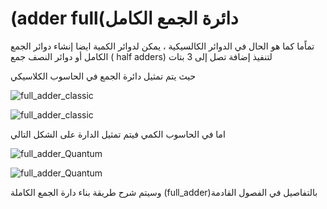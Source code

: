 # (adder full(دائرة الجمع الكامل

 تماًما كما هو الحال في الدوائر الكالسيكية ، يمكن لدوائر الكمية ايضا إنشاء دوائر الجمع الكامل أو دوائر النصف جمع 
( half adders)
 لتنفيذ إضافة تصل إلى 3 بتات

حيث يتم تمثيل دائرة الجمع في الحاسوب الكلاسيكي 


![full_adder_classic](~/images/full_adder_classic2.png)


![full_adder_classic](~/images/full_adder_classic.png)



اما في الحاسوب الكمي فيتم تمثيل الدارة على الشكل التالي 



![full_adder_Quantum](~/images/full_adder_Quantum.png)


![full_adder_Quantum](~/images/full_adder_Quantum2.png)


وسيتم شرح طريقة بناء دارة الجمع الكاملة (full_adder)بالتفاصيل في الفصول القادمة 




